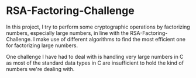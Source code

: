 # RSA-Factoring-Challenge

In this project, I try to perform some cryptographic operations by factorizing numbers, especially large numbers, in line with the RSA-Factoring-Challenge. I make use of different algorithms to find the most efficient one for factorizing large numbers.

One challenge I have had to deal with is handling very large numbers in C as most of the standard data types in C are insufficient to hold the kind of numbers we're dealing with.
